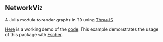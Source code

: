 ## NetworkViz

A Julia module to render graphs in 3D using [ThreeJS](https://github.com/rohitvarkey/ThreeJS.jl).

[Here](https://youtu.be/qd8LmY2XBHg) is a working demo of the [code](https://github.com/abhijithanilkumar/NetworkViz.jl/blob/master/examples/test.jl). This example demonstrates the usage of this package with [Escher](https://github.com/shashi/Escher.jl).
